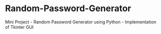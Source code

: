 # Random-Password-Generator
Mini Project - Random Password Generator using Python - Implementation of Tkinter GUI
